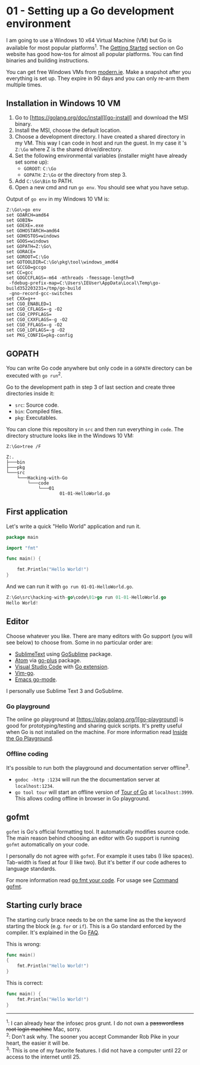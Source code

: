 # 01 - Setting up a Go development environment
I am going to use a Windows 10 x64 Virtual Machine (VM) but Go is available for most popular platforms<sup>1</sup>. The [Getting Started][go-install] section on Go website has good how-tos for almost all popular platforms. You can find binaries and building instructions.

You can get free Windows VMs from [modern.ie][modern-ie-vms]. Make a snapshot after you everything is set up. They expire in 90 days and you can only re-arm them multiple times.

## Installation in Windows 10 VM

1. Go to [https://golang.org/doc/install][go-install] and download the MSI binary.
2. Install the MSI, choose the default location.
3. Choose a development directory. I have created a shared directory in my VM. This way I can code in host and run the guest. In my case it 's `Z:\Go` where Z is the shared drive/directory.
4. Set the following environmental variables (installer might have already set some up):
    - `GOROOT`: `C:\Go`
    - `GOPATH`: `Z:\Go` or the directory from step 3.
5. Add `C:\Go\Bin` to PATH.
6. Open a new cmd and run `go env`. You should see what you have setup.

Output of `go env` in my Windows 10 VM is:

```
Z:\Go\>go env
set GOARCH=amd64
set GOBIN=
set GOEXE=.exe
set GOHOSTARCH=amd64
set GOHOSTOS=windows
set GOOS=windows
set GOPATH=Z:\Go\
set GORACE=
set GOROOT=C:\Go
set GOTOOLDIR=C:\Go\pkg\tool\windows_amd64
set GCCGO=gccgo
set CC=gcc
set GOGCCFLAGS=-m64 -mthreads -fmessage-length=0 
 -fdebug-prefix-map=C:\Users\IEUser\AppData\Local\Temp\go-build352203231=/tmp/go-build
 -gno-record-gcc-switches
set CXX=g++
set CGO_ENABLED=1
set CGO_CFLAGS=-g -O2
set CGO_CPPFLAGS=
set CGO_CXXFLAGS=-g -O2
set CGO_FFLAGS=-g -O2
set CGO_LDFLAGS=-g -O2
set PKG_CONFIG=pkg-config
```

## GOPATH
You can write Go code anywhere but only code in a `GOPATH` directory can be executed with `go run`<sup>2</sup>.

Go to the development path in step 3 of last section and create three directories inside it:

- `src`: Source code.
- `bin`: Compiled files.
- `pkg`: Executables.

You can clone this repository in `src` and then run everything in `code`. The directory structure looks like in the Windows 10 VM:

```
Z:\Go>tree /F

Z:.
├───bin
├───pkg
└───src
    └───Hacking-with-Go
        └───code
            └───01
                    01-01-HelloWorld.go
```

## First application
Let's write a quick "Hello World" application and run it.

``` go
package main

import "fmt"

func main() {

    fmt.Println("Hello World!")
}
```

And we can run it with `go run 01-01-HelloWorld.go`.

``` go
Z:\Go\src\hacking-with-go\code\01>go run 01-01-HelloWorld.go
Hello World!
```

## Editor
Choose whatever you like. There are many editors with Go support (you will see below) to choose from. Some in no particular order are:

- [SublimeText][sublime-link] using [GoSublime][go-sublime-link] package.
- [Atom][atom-link] via [go-plus][go-plus-link] package.
- [Visual Studio Code][vs-code-link] with [Go extension][vs-code-go].
- [Vim-go][vim-go].
- [Emacs go-mode][emacs-go-mode].

I personally use Sublime Text 3 and GoSublime.

### Go playground
The online go playground at [https://play.golang.org/][go-playground] is good for prototyping/testing and sharing quick scripts. It's pretty useful when Go is not installed on the machine. For more information read [Inside the Go Playground][inside-go-playground].

### Offline coding
It's possible to run both the playground and documentation server offline<sup>3</sup>.

- `godoc -http :1234` will run the the documentation server at `localhost:1234`.
- `go tool tour` will start an offline version of [Tour of Go][tour-of-go] at `localhost:3999`. This allows coding offline in browser in Go playground.

## gofmt
`gofmt` is Go's official formatting tool. It automatically modifies source code. The main reason behind choosing an editor with Go support is running `gofmt` automatically on your code.

I personally do not agree with `gofmt`. For example it uses tabs (I like spaces). Tab-width is fixed at four (I like two). But it's better if our code adheres to language standards.

For more information read [go fmt your code][gofmt-your-code]. For usage see [Command gofmt][command-gofmt].

## Starting curly brace
The starting curly brace needs to be on the same line as the the keyword starting the block (e.g. `for` or `if`). This is a Go standard enforced by the compiler. It's explained in the Go [FAQ][faq-curlybrace].

This is wrong:

``` go
func main()
{
    fmt.Println("Hello World!")
}
```

This is correct:

``` go
func main() {
    fmt.Println("Hello World!")
}
```

-----
<!-- Footnotes -->
<sup>1</sup>: I can already hear the infosec pros grunt. I do not own a ~~passwordless root login machine~~ Mac, sorry.  
<sup>2</sup>: Don't ask why. The sooner you accept Commander Rob Pike in your heart, the easier it will be.  
<sup>3</sup>: This is one of my favorite features. I did not have a computer until 22 or access to the internet until 25.  

<!-- Links -->

[go-install]: https://golang.org/doc/install
[modern-ie-vms]: https://developer.microsoft.com/en-us/microsoft-edge/tools/vms/
[sublime-link]: https://www.sublimetext.com/
[atom-link]: https://atom.io/
[vs-code-link]: https://code.visualstudio.com/
[goland-link]: https://www.jetbrains.com/go/
[vim-go]: https://github.com/fatih/vim-go
[emacs-go-mode]: https://github.com/dominikh/go-mode.el
[vs-code-go]: https://marketplace.visualstudio.com/items?itemName=lukehoban.Go
[go-plus-link]: https://atom.io/packages/go-plus
[go-sublime-link]: https://github.com/DisposaBoy/GoSublime
[gofmt-your-code]: https://blog.golang.org/go-fmt-your-code
[command-gofmt]: https://golang.org/cmd/gofmt/
[go-playground]: https://play.golang.org/
[inside-go-playground]: https://blog.golang.org/playground
[tour-of-go]: https://tour.golang.org/
[faq-curlybrace]: https://golang.org/doc/faq#semicolons
